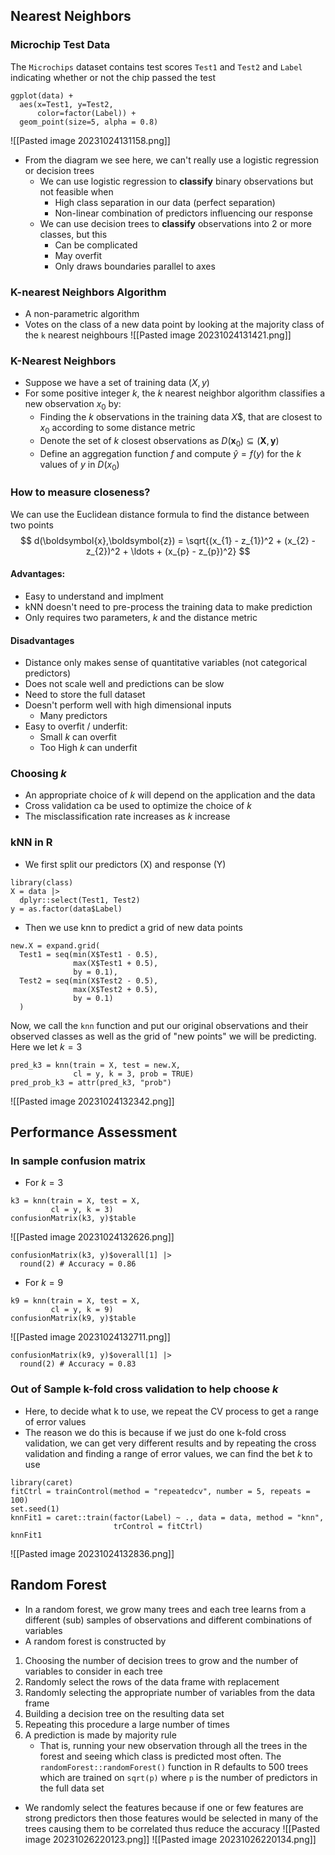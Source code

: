 ## Nearest Neighbors
### Microchip Test Data
The `Microchips` dataset contains test scores `Test1` and `Test2` and `Label` indicating whether or not the chip passed the test
```
ggplot(data) +
  aes(x=Test1, y=Test2, 
      color=factor(Label)) + 
  geom_point(size=5, alpha = 0.8)
```
![[Pasted image 20231024131158.png]]
- From the diagram we see here, we can't really use a logistic regression or decision trees
	- We can use logistic regression to **classify** binary observations but not feasible when
		- High class separation in our data (perfect separation)
		- Non-linear combination of predictors influencing our response
	- We can use decision trees to **classify** observations into 2 or more classes, but this
		- Can be complicated
		- May overfit
		- Only draws boundaries parallel to axes
### K-nearest Neighbors Algorithm
- A non-parametric algorithm
- Votes on the class of a new data point by looking at the majority class of the `k` nearest neighbours
![[Pasted image 20231024131421.png]]
### K-Nearest Neighbors
- Suppose we have a set of training data $(X, y)$
- For some positive integer $k$, the $k$ nearest neighbor algorithm classifies a new observation $x_0$ by:
	- Finding the $k$ observations in the training data $X$$, that are closest to $x_0$ according to some distance metric
	- Denote the set of $k$ closest observations as $D(\boldsymbol{x}_{0}) \subseteq (\boldsymbol{X},\boldsymbol{y})$
	- Define an aggregation function $f$ and compute $\hat{y} = f(y)$ for the $k$ values of $y$ in $D(x_0)$
### How to measure closeness?
We can use the Euclidean distance formula to find the distance between two points
$$
d(\boldsymbol{x},\boldsymbol{z}) = \sqrt{(x_{1} - z_{1})^2 + (x_{2} - z_{2})^2 + \ldots + (x_{p} - z_{p})^2}
$$
#### Advantages:
- Easy to understand and implment
- kNN doesn't need to pre-process the training data to make prediction
- Only requires two parameters, $k$ and the distance metric
#### Disadvantages
- Distance only makes sense of quantitative variables (not categorical predictors)
- Does not scale well and predictions can be slow
- Need to store the full dataset
- Doesn't perform well with high dimensional inputs
	- Many predictors
- Easy to overfit / underfit:
	- Small $k$ can overfit
	- Too High $k$ can underfit
### Choosing $k$
- An appropriate choice of $k$ will depend on the application and the data
- Cross validation ca be used to optimize the choice of $k$
- The misclassification rate increases as $k$ increase

### kNN in R
- We first split our predictors (X) and response (Y)
```
library(class)
X = data |> 
  dplyr::select(Test1, Test2)
y = as.factor(data$Label)
```
- Then we use knn to predict a grid of new data points
```
new.X = expand.grid(
  Test1 = seq(min(X$Test1 - 0.5),
              max(X$Test1 + 0.5), 
              by = 0.1),
  Test2 = seq(min(X$Test2 - 0.5), 
              max(X$Test2 + 0.5),
              by = 0.1)
  )
```
Now, we call the `knn` function and put our original observations and their observed classes as well as the grid of "new points" we will be predicting. Here we let $k = 3$
```
pred_k3 = knn(train = X, test = new.X, 
              cl = y, k = 3, prob = TRUE)
pred_prob_k3 = attr(pred_k3, "prob")
```
![[Pasted image 20231024132342.png]]

## Performance Assessment
### In sample confusion matrix
- For $k = 3$
```
k3 = knn(train = X, test = X, 
         cl = y, k = 3)
confusionMatrix(k3, y)$table
```
![[Pasted image 20231024132626.png]]
```
confusionMatrix(k3, y)$overall[1] |> 
  round(2) # Accuracy = 0.86
```

- For $k = 9$
```
k9 = knn(train = X, test = X, 
         cl = y, k = 9)
confusionMatrix(k9, y)$table
```
![[Pasted image 20231024132711.png]]
```
confusionMatrix(k9, y)$overall[1] |>
  round(2) # Accuracy = 0.83
```
### Out of Sample k-fold cross validation to help choose $k$
- Here, to decide what k to use, we repeat the CV process to get a range of error values
- The reason we do this is because if we just do one k-fold cross validation, we can get very different results and by repeating the cross validation and finding a range of error values, we can find the bet $k$ to use
```
library(caret)
fitCtrl = trainControl(method = "repeatedcv", number = 5, repeats = 100)
set.seed(1)
knnFit1 = caret::train(factor(Label) ~ ., data = data, method = "knn", 
                       trControl = fitCtrl)
knnFit1
```
![[Pasted image 20231024132836.png]]

## Random Forest
- In a random forest, we grow many trees and each tree learns from a different (sub) samples of observations and different combinations of variables
- A random forest is constructed by
1. Choosing the number of decision trees to grow and the number of variables to consider in each tree
2. Randomly select the rows of the data frame with replacement
3. Randomly selecting the appropriate number of variables from the data frame
4. Building a decision tree on the resulting data set
5. Repeating this procedure a large number of times
6. A prediction is made by majority rule
	- That is, running your new observation through all the trees in the forest and seeing which class is predicted most often.
The `randomForest::randomForest()` function in R defaults to 500 trees which are trained on `sqrt(p)` where `p` is the number of predictors in the full data set
- We randomly select the features because if one or few features are strong predictors then those features would be selected in many of the trees causing them to be correlated thus reduce the accuracy
![[Pasted image 20231026220123.png]]
![[Pasted image 20231026220134.png]]
